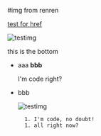 #img from renren

[test for href](#bottom)

![testimg][]

[testimg]: http://fmn.rrimg.com/fmn061/20120228/2135/p_large_MNVs_6fc2000003ed121c.jpg "this is supposed to show as string"

<a name="bottom"></a>
this is the bottom

* aaa
**bbb**

    I'm code right?

* bbb

    ![testimg][]

        1. I'm code, no doubt!
        1. all right now?

